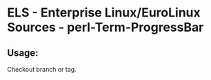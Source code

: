 # ELS - Enterprise Linux/EuroLinux Sources - perl-Term-ProgressBar 
## Usage:
  Checkout branch or tag.

